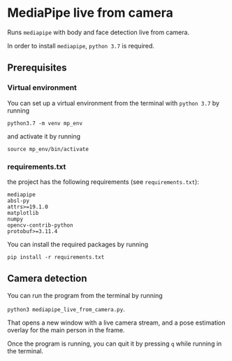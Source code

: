 # MediaPipe live from camera

Runs ```mediapipe``` with body and face detection live from camera.

In order to install ```mediapipe```, ```python 3.7``` is required. 

## Prerequisites
### Virtual environment

You can set up a virtual environment from the terminal with ```python 3.7``` by running

```python3.7 -m venv mp_env``` 

and activate it by running

````source mp_env/bin/activate    ````

### requirements.txt

the project has the following requirements (see ```requirements.txt```):

```
mediapipe
absl-py
attrs>=19.1.0
matplotlib
numpy
opencv-contrib-python
protobuf>=3.11.4
```

You can install the required packages by running 

```pip install -r requirements.txt```

## Camera detection

You can run the program from the terminal by running 

```python3 mediapipe_live_from_camera.py```.

That opens a new window with a live camera stream, and a pose estimation overlay for the main person in the frame.

Once the program is running, you can quit it by pressing ```q``` while running in the terminal.

